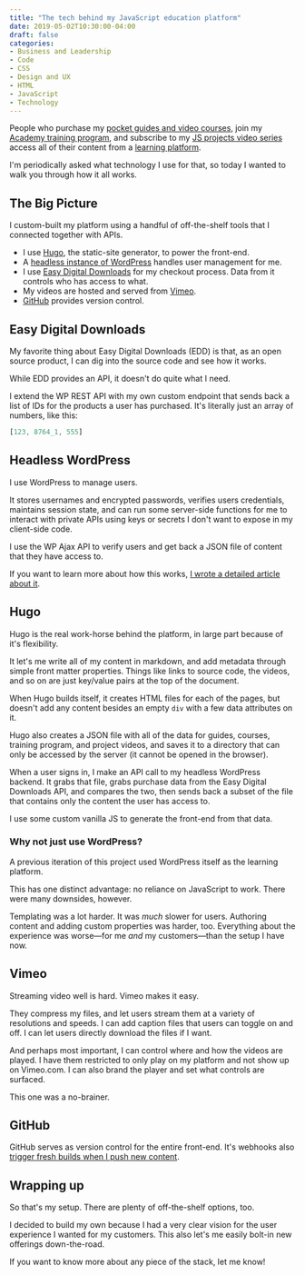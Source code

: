 ```yaml
---
title: "The tech behind my JavaScript education platform"
date: 2019-05-02T10:30:00-04:00
draft: false
categories:
- Business and Leadership
- Code
- CSS
- Design and UX
- HTML
- JavaScript
- Technology
---
```


People who purchase my [pocket guides and video courses](https://vanillajsguides.com), join my [Academy training program](https://vanillajsacademy.com), and subscribe to my [JS projects video series](https://vanillajsprojects.com) access all of their content from a [learning platform](https://courses.gomakethings.com).

I'm periodically asked what technology I use for that, so today I wanted to walk you through how it all works.

## The Big Picture

I custom-built my platform using a handful of off-the-shelf tools that I connected together with APIs.

- I use [Hugo](https://gohugo.io/), the static-site generator, to power the front-end.
- A [headless instance of WordPress](/headless-wordpress-with-static-website-generators/) handles user management for me.
- I use [Easy Digital Downloads](https://easydigitaldownloads.com/) for my checkout process. Data from it controls who has access to what.
- My videos are hosted and served from [Vimeo](https://vimeo.com/).
- [GitHub](https://github.com) provides version control.

## Easy Digital Downloads

My favorite thing about Easy Digital Downloads (EDD) is that, as an open source product, I can dig into the source code and see how it works.

While EDD provides an API, it doesn't do quite what I need.

I extend the WP REST API with my own custom endpoint that sends back a list of IDs for the products a user has purchased. It's literally just an array of numbers, like this:

```js
[123, 8764_1, 555]
```

## Headless WordPress

I use WordPress to manage users.

It stores usernames and encrypted passwords, verifies users credentials, maintains session state, and can run some server-side functions for me to interact with private APIs using keys or secrets I don't want to expose in my client-side code.

I use the WP Ajax API to verify users and get back a JSON file of content that they have access to.

If you want to learn more about how this works, [I wrote a detailed article about it](/headless-wordpress-with-static-website-generators/).

## Hugo

Hugo is the real work-horse behind the platform, in large part because of it's flexibility.

It let's me write all of my content in markdown, and add metadata through simple front matter properties. Things like links to source code, the videos, and so on are just key/value pairs at the top of the document.

When Hugo builds itself, it creates HTML files for each of the pages, but doesn't add any content besides an empty `div` with a few data attributes on it.

Hugo also creates a JSON file with all of the data for guides, courses, training program, and project videos, and saves it to a directory that can only be accessed by the server (it cannot be opened in the browser).

When a user signs in, I make an API call to my headless WordPress backend. It grabs that file, grabs purchase data from the Easy Digital Downloads API, and compares the two, then sends back a subset of the file that contains only the content the user has access to.

I use some custom vanilla JS to generate the front-end from that data.

### Why not just use WordPress?

A previous iteration of this project used WordPress itself as the learning platform.

This has one distinct advantage: no reliance on JavaScript to work. There were many downsides, however.

Templating was a lot harder. It was *much* slower for users. Authoring content and adding custom properties was harder, too. Everything about the experience was worse&mdash;for me *and* my customers&mdash;than the setup I have now.

## Vimeo

Streaming video well is hard. Vimeo makes it easy.

They compress my files, and let users stream them at a variety of resolutions and speeds. I can add caption files that users can toggle on and off. I can let users directly download the files if I want.

And perhaps most important, I can control where and how the videos are played. I have them restricted to only play on my platform and not show up on Vimeo.com. I can also brand the player and set what controls are surfaced.

This one was a no-brainer.

## GitHub

GitHub serves as version control for the entire front-end. It's webhooks also [trigger fresh builds when I push new content](/automating-the-deployment-of-your-static-site-with-hugo-and-github/).

## Wrapping up

So that's my setup. There are plenty of off-the-shelf options, too.

I decided to build my own because I had a very clear vision for the user experience I wanted for my customers. This also let's me easily bolt-in new offerings down-the-road.

If you want to know more about any piece of the stack, let me know!